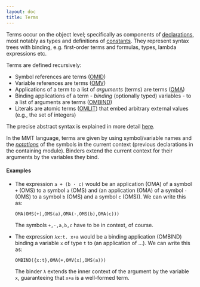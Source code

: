 ```yaml
---
layout: doc
title: Terms
---
```

Terms occur on the object level; specifically as components of [declarations](declarations), most notably as types and definitions of [constants](declarations.html#constants). They represent syntax trees with binding, e.g. first-order terms and formulas, types, lambda expressions etc.

Terms are defined recursively:

* Symbol references are terms ([OMID](apidoc://info.kwarc.mmt.api.objects.OMID))
* Variable references are terms ([OMV](apidoc://info.kwarc.mmt.api.objects.OMV))
* Applications of a term to a list of *arguments* (terms) are terms ([OMA](apidoc://info.kwarc.mmt.api.objects.OMA))
* Binding applications of a term - *binding* (optionally typed) variables - to a list of arguments are terms ([OMBIND](apidoc://info.kwarc.mmt.api.objects.OMBINDC))
* Literals are atomic terms ([OMLIT](apidoc://info.kwarc.mmt.api.objects.OMLIT)) that embed arbitrary external values (e.g., the set of integers)

The precise abstract syntax is explained in more detail [here](../api/syntax).

In the MMT language, terms are given by using symbol/variable names and the [*notations*](declarations.html#notations) of the symbols in the current context (previous declarations in the containing module). Binders extend the current context for their arguments by the variables they bind.

#### Examples

* The expression `a + (b ⋅ c)` would be an application (OMA) of a symbol `+` (OMS) to a symbol `a` (OMS) and (an application (OMA) of a symbol `⋅` (OMS) to a symbol `b` (OMS) and a symbol `c` (OMS)). We can write this as:
  
  `OMA(OMS(+),OMS(a),OMA(⋅,OMS(b),OMA(c)))`

  The symbols `+,⋅,a,b,c` have to be in context, of course.
* The expression `λx:t. x+a` would be a binding application (OMBIND) binding a variable `x` of type `t` to (an application of ...). We can write this as:

  `OMBIND({x:t},OMA(+,OMV(x),OMS(a)))`
  
  The binder `λ` extends the inner context of the argument by the variable `x`, guaranteeing that `x+a` is a well-formed term.
